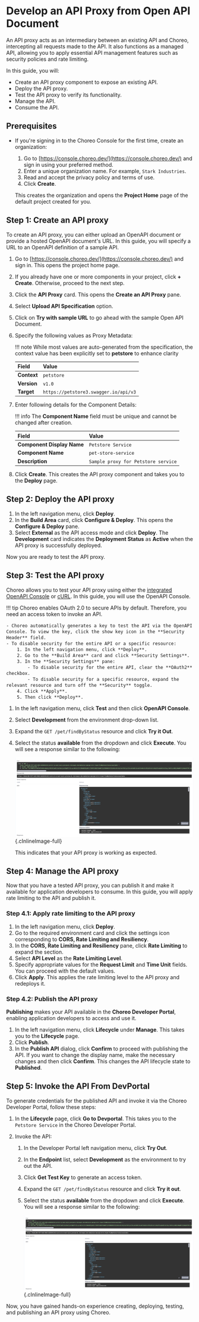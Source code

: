 # Develop an API Proxy from Open API Document

An API proxy acts as an intermediary between an existing API and Choreo, intercepting all requests made to the API. It also functions as a managed API, allowing you to apply essential API management features such as security policies and rate limiting.

In this guide, you will:

- Create an API proxy component to expose an existing API.
- Deploy the API proxy.
- Test the API proxy to verify its functionality.
- Manage the API.
- Consume the API.

## Prerequisites

- If you're signing in to the Choreo Console for the first time, create an organization:
    1. Go to [https://console.choreo.dev/](https://console.choreo.dev/) and sign in using your preferred method.
    2. Enter a unique organization name. For example, `Stark Industries`.
    3. Read and accept the privacy policy and terms of use.
    4. Click **Create**.

    This creates the organization and opens the **Project Home** page of the default project created for you.

## Step 1: Create an API proxy

To create an API proxy, you can either upload an OpenAPI document or provide a hosted OpenAPI document's URL. In this guide, you will specify a URL to an OpenAPI definition of a sample API.

1. Go to [https://console.choreo.dev/](https://console.choreo.dev/) and sign in. This opens the project home page.
2. If you already have one or more components in your project, click **+ Create**. Otherwise, proceed to the next step.
3. Click the **API Proxy** card. This opens the **Create an API Proxy** pane.
4. Select **Upload API Specification** option. 
5. Click on **Try with sample URL** to go ahead with the sample Open API Document.
        

6. Specify the following values as Proxy Metadata:

    !!! note
        While most values are auto-generated from the specification, the context value has been explicitly set to **petstore** to enhance clarity


    | **Field**       | **Value**                                  |
    |-----------------|--------------------------------------------|
    | **Context**     | `petstore`                                   |
    | **Version**     | `v1.0`                                      |
    | **Target**      | `https://petstore3.swagger.io/api/v3` |

7. Enter following details for the Component Details:

    !!! info
        The **Component Name** field must be unique and cannot be changed after creation.

    | **Field**                 | **Value**          |
    |---------------------------|--------------------|
    | **Component Display Name**| `Petstore Service`          |
    | **Component Name**        | `pet-store-service`          |
    | **Description**           | `Sample proxy for Petstore service`     |

8. Click **Create**. This creates the API proxy component and takes you to the **Deploy** page.

## Step 2: Deploy the API proxy

1. In the left navigation menu, click **Deploy**.
2. In the **Build Area** card, click **Configure & Deploy**. This opens the **Configure & Deploy** pane.
3. Select **External** as the API access mode and click **Deploy**. The **Development** card indicates the **Deployment Status** as **Active** when the API proxy is successfully deployed.

Now you are ready to test the API proxy.

## Step 3: Test the API proxy

Choreo allows you to test your API proxy using either the [integrated OpenAPI Console](../../testing/test-rest-endpoints-via-the-openapi-console.md) or [cURL](../../testing/test-apis-with-curl.md). In this guide, you will use the OpenAPI Console.

!!! tip
    Choreo enables OAuth 2.0 to secure APIs by default. Therefore, you need an access token to invoke an API.

    - Choreo automatically generates a key to test the API via the OpenAPI Console. To view the key, click the show key icon in the **Security Header** field.
    - To disable security for the entire API or a specific resource:
        1. In the left navigation menu, click **Deploy**.
        2. Go to the **Build Area** card and click **Security Settings**.
        3. In the **Security Settings** pane:
            - To disable security for the entire API, clear the **OAuth2** checkbox.
            - To disable security for a specific resource, expand the relevant resource and turn off the **Security** toggle.    
        4. Click **Apply**.
        5. Then click **Deploy**.

1. In the left navigation menu, click **Test** and then click **OpenAPI Console**.
2. Select **Development** from the environment drop-down list.
3. Expand the `GET /pet/findByStatus` resource and click **Try it Out**.
4. Select the status **available** from the dropdown and click **Execute**. You will see a response similar to the following:

    ![API proxy response](../../assets/img/develop-components/develop-a-rest-api-proxy/try-out-pet-store-response.png){.cInlineImage-full}

    This indicates that your API proxy is working as expected.

## Step 4: Manage the API proxy

Now that you have a tested API proxy, you can publish it and make it available for application developers to consume. In this guide, you will apply rate limiting to the API and publish it.

### Step 4.1: Apply rate limiting to the API proxy

1. In the left navigation menu, click **Deploy**.
2. Go to the required environment card and click the settings icon corresponding to **CORS, Rate Limiting and Resiliency**.
3. In the **CORS, Rate Limiting and Resiliency** pane, click **Rate Limiting** to expand the section.
4. Select **API Level** as the **Rate Limiting Level**.
5. Specify appropriate values for the **Request Limit** and **Time Unit** fields. You can proceed with the default values.
6. Click **Apply**. This applies the rate limiting level to the API proxy and redeploys it.

### Step 4.2: Publish the API proxy


 **Publishing** makes your API available in the **Choreo Developer Portal**, enabling application developers to access and use it.

1. In the left navigation menu, click **Lifecycle** under **Manage**. This takes you to the **Lifecycle** page.
2. Click **Publish**.
3. In the **Publish API** dialog, click **Confirm** to proceed with publishing the API. If you want to change the display name, make the necessary changes and then click **Confirm**. This changes the API lifecycle state to **Published**.


## Step 5: Invoke the API From DevPortal

To generate credentials for the published API and invoke it via the Choreo Developer Portal, follow these steps:

1. In the **Lifecycle** page, click **Go to Devportal**. This takes you to the `Petstore Service` in the Choreo Developer Portal.

2. Invoke the API:
    1. In the Developer Portal left navigation menu, click **Try Out**.
    2. In the **Endpoint** list, select **Development** as the environment to try out the API.
    3. Click **Get Test Key** to generate an access token.
    4. Expand the `GET /pet/findByStatus` resource and click **Try it out**.
    5. Select the status **available** from the dropdown and click **Execute**. You will see a response similar to the following:

        ![Try out response](../../assets/img/develop-components/develop-a-rest-api-proxy/try-out-pet-store-response.png){.cInlineImage-full}

Now, you have gained hands-on experience creating, deploying, testing, and publishing an API proxy using Choreo.